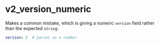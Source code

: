 # v2_version_numeric

Makes a common mistake, which is giving a numeric `version` field rather than the expected `string`:

```yml
version: 2  # parses as a number
```
